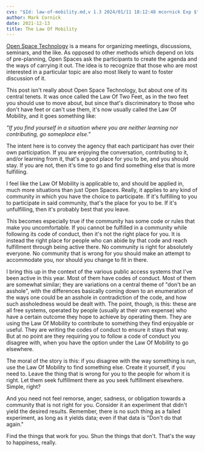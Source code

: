 ```yaml
---
cvs: "$Id: law-of-mobility.md,v 1.3 2024/01/11 18:12:48 mcornick Exp $"
author: Mark Cornick
date: 2021-12-13
title: The Law Of Mobility
---
```

[Open Space Technology](https://en.wikipedia.org/wiki/Open_Space_Technology) is a means for organizing meetings, discussions, seminars, and the like. As opposed to other methods which depend on lots of pre-planning, Open Spaces ask the participants to create the agenda and the ways of carrying it out. The idea is to recognize that those who are most interested in a particular topic are also most likely to want to foster discussion of it.

This post isn't really about Open Space Technology, but about one of its central tenets. It was once called the Law Of Two Feet, as in the two feet you should use to move about, but since that's discriminatory to those who don't have feet or can't use them, it's now usually called the Law Of Mobility, and it goes something like:

_"If you find yourself in a situation where you are neither learning nor contributing, go someplace else."_

The intent here is to convey the agency that each participant has over their own participation. If you are enjoying the conversation, contributing to it, and/or learning from it, that's a good place for you to be, and you should stay. If you are not, then it's time to go and find something else that is more fulfilling.

I feel like the Law Of Mobility is applicable to, and should be applied in, much more situations than just Open Spaces. Really, it applies to any kind of community in which you have the choice to participate. If it's fulfilling to you to participate in said community, that's the place for you to be. If it's unfulfilling, then it's probably best that you leave.

This becomes especially true if the community has some code or rules that make you uncomfortable. If you cannot be fulfilled in a community while following its code of conduct, then it's not the right place for you. It is instead the right place for people who can abide by that code and reach fulfillment through being active there. No community is right for absolutely everyone. No community that is wrong for you should make an attempt to accommodate you, nor should you change to fit in there.

I bring this up in the context of the various public access systems that I've been active in this year. Most of them have codes of conduct. Most of them are somewhat similar; they are variations on a central theme of "don't be an asshole", with the differences basically coming down to an enumeration of the ways one could be an asshole in contradiction of the code, and how such assholedness would be dealt with. The point, though, is this: these are all free systems, operated by people (usually at their own expense) who have a certain outcome they hope to achieve by operating them. They are using the Law Of Mobility to contribute to something they find enjoyable or useful. They are writing the codes of conduct to ensure it stays that way. But at no point are they requiring you to follow a code of conduct you disagree with, when you have the option under the Law Of Mobility to go elsewhere.

The moral of the story is this: if you disagree with the way something is run, use the Law Of Mobility to find something else. Create it yourself, if you need to. Leave the thing that is wrong for you to the people for whom it is right. Let them seek fulfillment there as you seek fulfillment elsewhere. Simple, right?

And you need not feel remorse, anger, sadness, or obligation towards a community that is not right for you. Consider it an experiment that didn't yield the desired results. Remember, there is no such thing as a failed experiment, as long as it yields data; even if that data is "Don't do that again."

Find the things that work for you. Shun the things that don't. That's the way to happiness, really.
